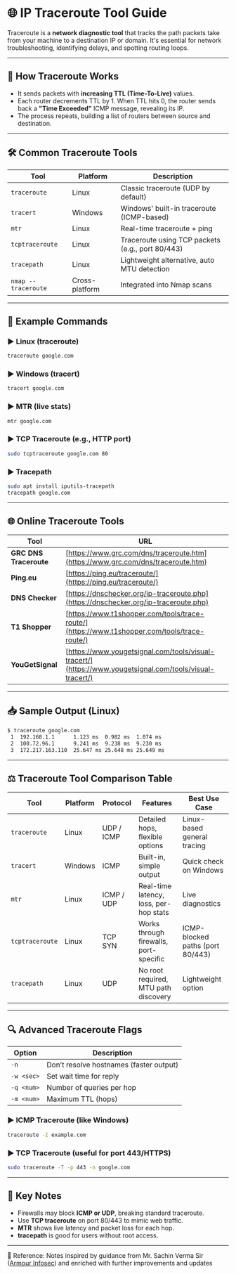 
# 🌐 IP Traceroute Tool Guide

Traceroute is a **network diagnostic tool** that tracks the path packets take from your machine to a destination IP or domain. It's essential for network troubleshooting, identifying delays, and spotting routing loops.

---

## 🧠 How Traceroute Works

* It sends packets with **increasing TTL (Time-To-Live)** values.
* Each router decrements TTL by 1. When TTL hits 0, the router sends back a **"Time Exceeded"** ICMP message, revealing its IP.
* The process repeats, building a list of routers between source and destination.

---

## 🛠️ Common Traceroute Tools

| Tool                | Platform       | Description                                      |
| ------------------- | -------------- | ------------------------------------------------ |
| `traceroute`        | Linux          | Classic traceroute (UDP by default)              |
| `tracert`           | Windows        | Windows' built-in traceroute (ICMP-based)        |
| `mtr`               | Linux          | Real-time traceroute + ping                      |
| `tcptraceroute`     | Linux          | Traceroute using TCP packets (e.g., port 80/443) |
| `tracepath`         | Linux          | Lightweight alternative, auto MTU detection      |
| `nmap --traceroute` | Cross-platform | Integrated into Nmap scans                       |

---

## 🧪 Example Commands

### ▶️ Linux (traceroute)

```bash
traceroute google.com
```

### ▶️ Windows (tracert)

```cmd
tracert google.com
```

### ▶️ MTR (live stats)

```bash
mtr google.com
```

### ▶️ TCP Traceroute (e.g., HTTP port)

```bash
sudo tcptraceroute google.com 80
```

### ▶️ Tracepath

```bash
sudo apt install iputils-tracepath
tracepath google.com
```

---

## 🌐 Online Traceroute Tools

| Tool                   | URL                                                                                                      |
| ---------------------- | -------------------------------------------------------------------------------------------------------- |
| **GRC DNS Traceroute** | [https://www.grc.com/dns/traceroute.htm](https://www.grc.com/dns/traceroute.htm)                         |
| **Ping.eu**            | [https://ping.eu/traceroute/](https://ping.eu/traceroute/)                                               |
| **DNS Checker**        | [https://dnschecker.org/ip-traceroute.php](https://dnschecker.org/ip-traceroute.php)                     |
| **T1 Shopper**         | [https://www.t1shopper.com/tools/trace-route/](https://www.t1shopper.com/tools/trace-route/)             |
| **YouGetSignal**       | [https://www.yougetsignal.com/tools/visual-tracert/](https://www.yougetsignal.com/tools/visual-tracert/) |

---

## 📥 Sample Output (Linux)

```bash
$ traceroute google.com
 1  192.168.1.1      1.123 ms  0.982 ms  1.074 ms
 2  100.72.96.1      9.241 ms  9.238 ms  9.230 ms
 3  172.217.163.110  25.647 ms 25.648 ms 25.649 ms
```

---

## ⚖️ Traceroute Tool Comparison Table

| Tool            | Platform | Protocol   | Features                               | Best Use Case                    |
| --------------- | -------- | ---------- | -------------------------------------- | -------------------------------- |
| `traceroute`    | Linux    | UDP / ICMP | Detailed hops, flexible options        | Linux-based general tracing      |
| `tracert`       | Windows  | ICMP       | Built-in, simple output                | Quick check on Windows           |
| `mtr`           | Linux    | ICMP / UDP | Real-time latency, loss, per-hop stats | Live diagnostics                 |
| `tcptraceroute` | Linux    | TCP SYN    | Works through firewalls, port-specific | ICMP-blocked paths (port 80/443) |
| `tracepath`     | Linux    | UDP        | No root required, MTU path discovery   | Lightweight option               |

---

## 🔍 Advanced Traceroute Flags

| Option     | Description                             |
| ---------- | --------------------------------------- |
| `-n`       | Don’t resolve hostnames (faster output) |
| `-w <sec>` | Set wait time for reply                 |
| `-q <num>` | Number of queries per hop               |
| `-m <num>` | Maximum TTL (hops)                      |

### ▶️ ICMP Traceroute (like Windows)

```bash
traceroute -I example.com
```

### ▶️ TCP Traceroute (useful for port 443/HTTPS)

```bash
sudo traceroute -T -p 443 -n google.com
```

---

## 🧠 Key Notes

* Firewalls may block **ICMP or UDP**, breaking standard traceroute.
* Use **TCP traceroute** on port 80/443 to mimic web traffic.
* **MTR** shows live latency and packet loss for each hop.
* **tracepath** is good for users without root access.

---


📖 Reference: Notes inspired by guidance from Mr. Sachin Verma Sir ([Armour Infosec](https://www.armourinfosec.com/)) and enriched with further improvements and updates
